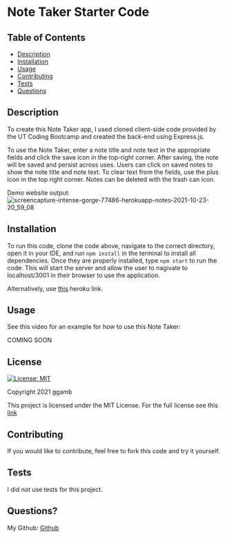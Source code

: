 # Note Taker Starter Code
## Table of Contents
* [Description](#description)
* [Installation](#installation)
* [Usage](#usage)
* [Contributing](#contributing)
* [Tests](#tests)
* [Questions](#questions)

## Description
To create this Note Taker app, I used cloned client-side code provided by the UT Coding Bootcamp and created the back-end using Express.js.

To use the Note Taker, enter a note title and note text in the appropriate fields and click the save icon in the top-right corner. After saving, the note will be saved and persist across uses. Users can click on saved notes to show the note title and note text. To clear text from the fields, use the plus icon in the top right corner. Notes can be deleted with the trash can icon.

Demo website output: ![screencapture-intense-gorge-77486-herokuapp-notes-2021-10-23-20_59_08](https://user-images.githubusercontent.com/86434738/138576336-161b2f52-f628-49c2-84b4-ec73ae2ddf8d.png)

## Installation

To run this code, clone the code above, navigate to the correct directory, open it in your IDE, and run `npm install` in the terminal to install all dependencies. Once they are properly installed, type `npm start` to run the code. This will start the server and allow the user to nagivate to localhost/3001 in their browser to use the application.

Alternatively, use [this](https://intense-gorge-77486.herokuapp.com/) heroku link.

## Usage
See this video for an example for how to use this Note Taker:

COMING SOON

## License
[![License: MIT](https://img.shields.io/badge/License-MIT-red.svg)](https://opensource.org/licenses/MIT)

Copyright 2021 ggamb

This project is licensed under the MIT License. For the full license see this [link](https://opensource.org/licenses/MIT)

## Contributing

If you would like to contribute, feel free to fork this code and try it yourself.

## Tests
I did not use tests for this project.

## Questions?
My Github: [Github](https://github.com/ggamb)
